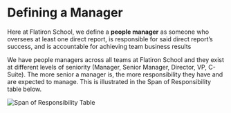 # Defining a Manager

Here at Flatiron School, we define a **people manager** as someone who oversees at least one direct report, is responsible for said direct report’s success, and is accountable for achieving team business results 

We have people managers across all teams at Flatiron School and they exist at different levels of seniority (Manager, Senior Manager, Director, VP, C-Suite). The more senior a manager is, the more responsibility they have and are expected to manage. This is illustrated in the Span of Responsibility table below. 

![Span of Responsibility Table](https://user-images.githubusercontent.com/18661767/28984867-f6d775c2-792d-11e7-937a-7ad05b0328ee.png)

